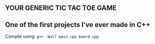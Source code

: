YOUR GENERIC TIC TAC TOE GAME
-------------------
One of the first projects I've ever made in C++  
-------------------
Compile using:
`g++ -Wall main.cpp board.cpp`
